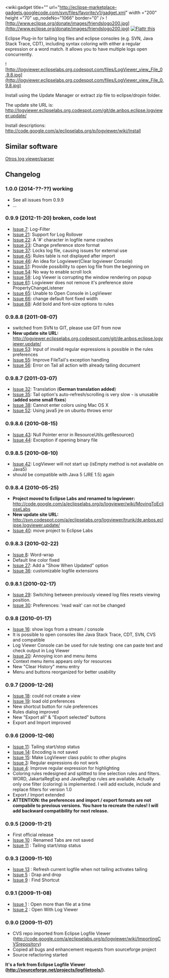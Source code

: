 <wiki:gadget title="" url="http://eclipse-marketplace-gadgets.googlecode.com/svn/files/favorite/v1/gadget.xml" width ="200" height ="70" up\_nodeNo="1066" border="0" /> ![http://www.eclipse.org/donate/images/friendslogo200.jpg](http://www.eclipse.org/donate/images/friendslogo200.jpg) <a href='http://flattr.com/thing/62009/logviewer'> <img src='http://api.flattr.com/button/button-static-50x60.png' alt='Flattr this' border='0' title='Flattr this' /></a>

Eclipse Plug-in for tailing log files and eclipse consoles (e.g. SVN, Java Stack Trace, CDT), including syntax coloring with either a regular expression or a word match. It allows you to have multiple logs open concurrently.

![http://logviewer.eclipselabs.org.codespot.com/files/LogViewer_view_File_0.9.8.jpg](http://logviewer.eclipselabs.org.codespot.com/files/LogViewer_view_File_0.9.8.jpg)

Install using the Update Manager or extract zip file to eclipse/dropin folder.

The update site URL is: http://logviewer.eclipselabs.org.codespot.com/git/de.anbos.eclipse.logviewer.update/

Install descriptions: http://code.google.com/a/eclipselabs.org/p/logviewer/wiki/Install

## Similar software ##
[Otros log viewer/parser](http://code.google.com/p/otroslogviewer/)

## Changelog ##

### 1.0.0 (2014-??-??) working ###
  * See all issues from 0.9.9
  * ...
### 0.9.9 (2012-11-20) broken, code lost ###
  * [Issue 7](https://code.google.com/p/logviewer/issues/detail?id=7): Log-Filter
  * [Issue 21](https://code.google.com/p/logviewer/issues/detail?id=21): Support for Log Rollover
  * [Issue 22](https://code.google.com/p/logviewer/issues/detail?id=22): A '#' character in logfile name crashes
  * [Issue 23](https://code.google.com/p/logviewer/issues/detail?id=23): Change preference store format
  * [Issue 37](https://code.google.com/p/logviewer/issues/detail?id=37): Locks log file, causing issues for external use
  * [Issue 45](https://code.google.com/p/logviewer/issues/detail?id=45): Rules table is not displayed after import
  * [Issue 46](https://code.google.com/p/logviewer/issues/detail?id=46): An idea for Logviewer(Clear logviewer Console)
  * [Issue 51](https://code.google.com/p/logviewer/issues/detail?id=51):	Provide possibility to open log file from the beginning on
  * [Issue 54](https://code.google.com/p/logviewer/issues/detail?id=54): No way to enable scroll lock
  * [Issue 58](https://code.google.com/p/logviewer/issues/detail?id=58): Log Viewer is corrupting the window rendering on popup
  * [Issue 61](https://code.google.com/p/logviewer/issues/detail?id=61): Logviewer does not remove it's preference store PropertyChangeListener
  * [Issue 65](https://code.google.com/p/logviewer/issues/detail?id=65): Unable to Open Console in LogViewer
  * [Issue 66](https://code.google.com/p/logviewer/issues/detail?id=66): change default font fixed width
  * [Issue 68](https://code.google.com/p/logviewer/issues/detail?id=68): Add bold and font-size options to rules


### 0.9.8.8 (2011-08-07) ###
  * switched from SVN to GIT, please use GIT from now
  * **New update site URL:** http://logviewer.eclipselabs.org.codespot.com/git/de.anbos.eclipse.logviewer.update/
  * [Issue 53](https://code.google.com/p/logviewer/issues/detail?id=53):	Input of invalid regular expressions is possible in the rules preferences
  * [Issue 55](https://code.google.com/p/logviewer/issues/detail?id=55):	Improve FileTail's exception handling
  * [Issue 56](https://code.google.com/p/logviewer/issues/detail?id=56):	Error on Tail all action with already tailing document

### 0.9.8.7 (2011-03-07) ###
  * [Issue 32](https://code.google.com/p/logviewer/issues/detail?id=32): Translation (**German translation added**)
  * [Issue 35](https://code.google.com/p/logviewer/issues/detail?id=35): Tail option's auto-refresh/scrolling is very slow - is unusable (**added some small fixes**)
  * [Issue 38](https://code.google.com/p/logviewer/issues/detail?id=38): Cannot enter colors using Mac OS X
  * [Issue 52](https://code.google.com/p/logviewer/issues/detail?id=52): Using java5 jre on ubuntu throws error

### 0.9.8.6 (2010-08-15) ###
  * [Issue 43](https://code.google.com/p/logviewer/issues/detail?id=43): Null Pointer error in ResourceUtils.getResource()
  * [Issue 44](https://code.google.com/p/logviewer/issues/detail?id=44): Exception if opening binary file

### 0.9.8.5 (2010-08-10) ###
  * [Issue 42](https://code.google.com/p/logviewer/issues/detail?id=42): LogViewer will not start up (isEmpty method is not available on Java5)
  * should be compatible with Java 5 (JRE 1.5) again

### 0.9.8.4 (2010-05-25) ###
  * **Project moved to Eclipse Labs and renamed to logviewer:** http://code.google.com/a/eclipselabs.org/p/logviewer/wiki/MovingToEclipseLabs
  * **New update site URL:** http://svn.codespot.com/a/eclipselabs.org/logviewer/trunk/de.anbos.eclipse.logviewer.update/
  * [Issue 40](https://code.google.com/p/logviewer/issues/detail?id=40): move project to Eclipse Labs

### 0.9.8.3 (2010-02-22) ###
  * [Issue 8](https://code.google.com/p/logviewer/issues/detail?id=8): Word-wrap
  * Default line color fixed
  * [Issue 27](https://code.google.com/p/logviewer/issues/detail?id=27): Add a "Show When Updated" option
  * [Issue 36](https://code.google.com/p/logviewer/issues/detail?id=36): customizable logfile extensions

### 0.9.8.1 (2010-02-17) ###
  * [Issue 29](https://code.google.com/p/logviewer/issues/detail?id=29): Switching between previously viewed log files resets viewing position.
  * [Issue 30](https://code.google.com/p/logviewer/issues/detail?id=30): Preferences: 'read wait' can not be changed

### 0.9.8 (2010-01-17) ###
  * [Issue 16](https://code.google.com/p/logviewer/issues/detail?id=16): show logs from a stream / console
  * It is possible to open consoles like Java Stack Trace, CDT, SVN, CVS and compatible
  * Log Viewer Console can be used for rule testing: one can paste text and check output in Log Viewer
  * [Issue 20](https://code.google.com/p/logviewer/issues/detail?id=20): Annoying icon and menu items
  * Context menu items appears only for resources
  * New "Clear History" menu entry
  * Menu and buttons reorganized for better usability

### 0.9.7 (2009-12-26) ###
  * [Issue 18](https://code.google.com/p/logviewer/issues/detail?id=18): could not create a view
  * [Issue 19](https://code.google.com/p/logviewer/issues/detail?id=19): load old preferences
  * New shortcut button for rule preferences
  * Rules dialog improved
  * New "Export all" & "Export selected" buttons
  * Export and Import improved

### 0.9.6 (2009-12-08) ###
  * [Issue 11](https://code.google.com/p/logviewer/issues/detail?id=11): Tailing start/stop status
  * [Issue 14](https://code.google.com/p/logviewer/issues/detail?id=14): Encoding is not saved
  * [Issue 15](https://code.google.com/p/logviewer/issues/detail?id=15): Make LogViewer class public to other plugins
  * [Issue 3](https://code.google.com/p/logviewer/issues/detail?id=3): Regular expressions do not work
  * [Issue 4](https://code.google.com/p/logviewer/issues/detail?id=4): Improve regular expression for highlighting
  * Coloring rules redesigned and splitted to line selection rules and filters. WORD, JakartaRegExp and JavaRegExp rules are available. Actually only one filter (coloring) is implemented. I will add exclude, include and replace filters for version 1.0
  * Export / Import extended
  * **ATTENTION: the preferences and import / export formats are not compabile to previous versions. You have to recreate the rules! I will add backward compatibility for next release.**

### 0.9.5 (2009-11-21) ###
  * First official release
  * [Issue 10](https://code.google.com/p/logviewer/issues/detail?id=10) : Renamed Tabs are not saved
  * [Issue 11](https://code.google.com/p/logviewer/issues/detail?id=11) : Tailing start/stop status

### 0.9.3 (2009-11-10) ###
  * [Issue 13](https://code.google.com/p/logviewer/issues/detail?id=13) : Refresh current logfile when not tailing activates tailing
  * [Issue 5](https://code.google.com/p/logviewer/issues/detail?id=5) : Drap and drop
  * [Issue 9](https://code.google.com/p/logviewer/issues/detail?id=9) : Find Shortcut

### 0.9.1 (2009-11-08) ###
  * [Issue 1](https://code.google.com/p/logviewer/issues/detail?id=1) : Open more than file at a time
  * [Issue 2](https://code.google.com/p/logviewer/issues/detail?id=2) : Open With Log Viewer

### 0.9.0 (2009-11-07) ###
  * CVS repo imported from Eclipse Logfile Viewer (http://code.google.com/a/eclipselabs.org/p/logviewer/wiki/ImportingCVSrepository)
  * Copied all bugs and enhancement requests from sourceforge project
  * Source refactoring started


**It's a fork from Eclipse Logfile Viewer (http://sourceforge.net/projects/logfiletools/).**

